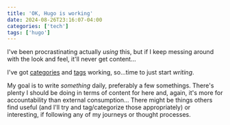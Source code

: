 ```yaml
---
title: 'OK, Hugo is working'
date: 2024-08-26T23:16:07-04:00
categories: ['tech']
tags: ['hugo']
---
```

I've been procrastinating actually _using_ this, but if I keep messing around with the look and feel, it'll never get content...
<!--more-->

I've got [categories](/categories/) and [tags](/tags/) working, so...time to just start _writing_.

My goal is to write _something_ daily, preferably a few somethings.  There's plenty I should be doing in terms of content for here and, again, it's more for accountability than external consumption... There might be things others find useful (and I'll try and tag/categorize those appropriately) or interesting, if following any of my journeys or thought processes.